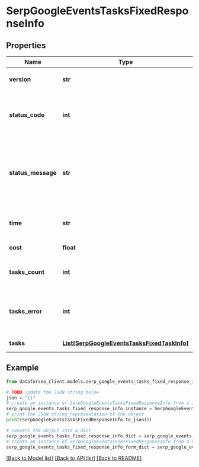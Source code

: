 # SerpGoogleEventsTasksFixedResponseInfo


## Properties

Name | Type | Description | Notes
------------ | ------------- | ------------- | -------------
**version** | **str** | the current version of the API | [optional] 
**status_code** | **int** | general status code you can find the full list of the response codes here | [optional] 
**status_message** | **str** | general informational message you can find the full list of general informational messages here | [optional] 
**time** | **str** | total execution time, seconds | [optional] 
**cost** | **float** | total tasks cost, USD | [optional] 
**tasks_count** | **int** | the number of tasks in the tasks array | [optional] 
**tasks_error** | **int** | the number of tasks in the tasks array returned with an error | [optional] 
**tasks** | [**List[SerpGoogleEventsTasksFixedTaskInfo]**](SerpGoogleEventsTasksFixedTaskInfo.md) | array of tasks | [optional] 

## Example

```python
from dataforseo_client.models.serp_google_events_tasks_fixed_response_info import SerpGoogleEventsTasksFixedResponseInfo

# TODO update the JSON string below
json = "{}"
# create an instance of SerpGoogleEventsTasksFixedResponseInfo from a JSON string
serp_google_events_tasks_fixed_response_info_instance = SerpGoogleEventsTasksFixedResponseInfo.from_json(json)
# print the JSON string representation of the object
print(SerpGoogleEventsTasksFixedResponseInfo.to_json())

# convert the object into a dict
serp_google_events_tasks_fixed_response_info_dict = serp_google_events_tasks_fixed_response_info_instance.to_dict()
# create an instance of SerpGoogleEventsTasksFixedResponseInfo from a dict
serp_google_events_tasks_fixed_response_info_form_dict = serp_google_events_tasks_fixed_response_info.from_dict(serp_google_events_tasks_fixed_response_info_dict)
```
[[Back to Model list]](../README.md#documentation-for-models) [[Back to API list]](../README.md#documentation-for-api-endpoints) [[Back to README]](../README.md)


